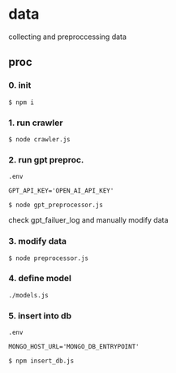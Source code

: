 # data
collecting and preproccessing data

## proc

### 0. init

```
$ npm i
```

### 1. run crawler

```
$ node crawler.js
```

### 2. run gpt preproc.

`.env`

```
GPT_API_KEY='OPEN_AI_API_KEY'
```

```
$ node gpt_preprocessor.js
```

check gpt_failuer_log and manually modify data

### 3. modify data

```
$ node preprocessor.js
```

### 4. define model

`./models.js`

### 5. insert into db

`.env`

```
MONGO_HOST_URL='MONGO_DB_ENTRYPOINT'
```

```
$ npm insert_db.js
```